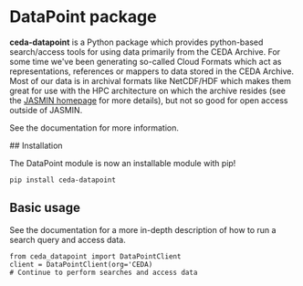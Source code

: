# DataPoint package

**ceda-datapoint** is a Python package which provides python-based search/access tools for using data primarily from the CEDA Archive. For some time we've been generating so-called 
Cloud Formats which act as representations, references or mappers to data stored in the CEDA Archive. Most of our data is in archival formats like NetCDF/HDF which makes them great for use with the HPC architecture on which the archive resides (see the [JASMIN homepage](https://jasmin.ac.uk/>) for more details), but not so good for open access outside of JASMIN. 

See the documentation for more information.

## Installation

The DataPoint module is now an installable module with pip!
```
pip install ceda-datapoint
```

## Basic usage

See the documentation for a more in-depth description of how to run a search query and access data.
```
from ceda_datapoint import DataPointClient
client = DataPointClient(org='CEDA)
# Continue to perform searches and access data
```